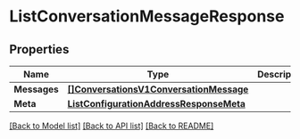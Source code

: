 # ListConversationMessageResponse

## Properties

Name | Type | Description | Notes
------------ | ------------- | ------------- | -------------
**Messages** | [**[]ConversationsV1ConversationMessage**](ConversationsV1ConversationMessage.md) |  |[optional] 
**Meta** | [**ListConfigurationAddressResponseMeta**](ListConfigurationAddressResponseMeta.md) |  |[optional] 

[[Back to Model list]](../README.md#documentation-for-models) [[Back to API list]](../README.md#documentation-for-api-endpoints) [[Back to README]](../README.md)


